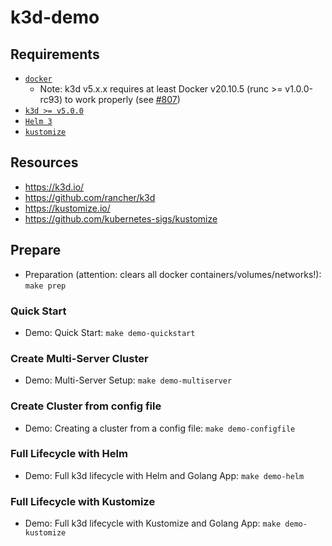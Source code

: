 # k3d-demo

## Requirements

- [`docker`](https://docs.docker.com/get-docker/)
  - Note: k3d v5.x.x requires at least Docker v20.10.5 (runc >= v1.0.0-rc93) to work properly (see [#807](https://github.com/k3d-io/k3d/issues/807))
- [`k3d >= v5.0.0`](https://k3d.io/stable/#installation)
- [`Helm 3`](https://helm.sh/docs/intro/install/)
- [`kustomize`](https://kubectl.docs.kubernetes.io/installation/kustomize/)

## Resources

- <https://k3d.io/>
- <https://github.com/rancher/k3d>
- <https://kustomize.io/>
- <https://github.com/kubernetes-sigs/kustomize>

## Prepare

- Preparation (attention: clears all docker containers/volumes/networks!): `make prep`

### Quick Start

- Demo: Quick Start: `make demo-quickstart`

### Create Multi-Server Cluster

- Demo: Multi-Server Setup: `make demo-multiserver`

### Create Cluster from config file

- Demo: Creating a cluster from a config file: `make demo-configfile`

### Full Lifecycle with Helm

- Demo: Full k3d lifecycle with Helm and Golang App: `make demo-helm`

### Full Lifecycle with Kustomize

- Demo: Full k3d lifecycle with Kustomize and Golang App: `make demo-kustomize`

